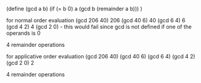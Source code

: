 (define (gcd a b)
    (if (= b 0)
        a
        (gcd b (remainder a b)))
)

for normal order evaluation
(gcd 206 40)
206 (gcd 40 6)
40 (gcd 6 4)
6 (gcd 4 2)
4 (gcd 2 0) - this would fail since gcd is not defined if one of the operands is 0

4 remainder operations

for applicative order evaluation
(gcd 206 40)
(gcd 40 6)
(gcd 6 4)
(gcd 4 2)
(gcd 2 0)
2

4 remainder operations
